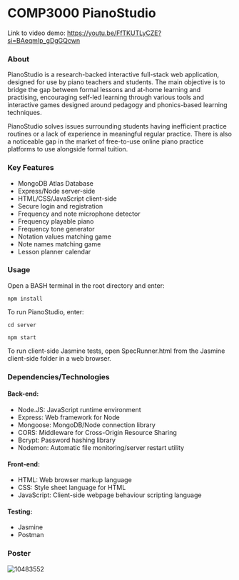 # COMP3000 PianoStudio

Link to video demo: https://youtu.be/FfTKUTLyCZE?si=BAeqmIp_gDgGQcwn

### About
PianoStudio is a research-backed interactive full-stack web application, designed for use by piano teachers and students.
The main objective is to bridge the gap between formal lessons and at-home learning and practising, encouraging self-led learning 
through various tools and interactive games designed around pedagogy and phonics-based learning techniques.

PianoStudio solves issues surrounding students having inefficient practice routines or a lack of experience in meaningful regular practice.
There is also a noticeable gap in the market of free-to-use online piano practice platforms to use alongside formal tuition.

### Key Features
- MongoDB Atlas Database
- Express/Node server-side
- HTML/CSS/JavaScript client-side
- Secure login and registration
- Frequency and note microphone detector
- Frequency playable piano
- Frequency tone generator
- Notation values matching game
- Note names matching game
- Lesson planner calendar

### Usage
Open a BASH terminal in the root directory and enter:

`npm install`

To run PianoStudio, enter:

`cd server`

`npm start`

To run client-side Jasmine tests, open SpecRunner.html from the Jasmine client-side folder in a web browser.

### Dependencies/Technologies
#### Back-end:
- Node.JS: JavaScript runtime environment
- Express: Web framework for Node
- Mongoose: MongoDB/Node connection library
- CORS: Middleware for Cross-Origin Resource Sharing
- Bcrypt: Password hashing library
- Nodemon: Automatic file monitoring/server restart utility
#### Front-end:
- HTML: Web browser markup language
- CSS: Style sheet language for HTML
- JavaScript: Client-side webpage behaviour scripting language
#### Testing:
- Jasmine
- Postman

### Poster
![10483552](https://github.com/hjmitchell/COMP3000-Heather-Mitchell/assets/72751037/a818b7c8-27c2-4294-aec3-73236bc01922)
